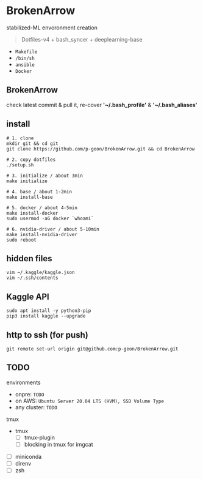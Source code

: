 # BrokenArrow

stabilized-ML envoronment creation

> Dotfiles-v4 + bash_syncer + deeplearning-base

- `Makefile`
- `/bin/sh`
- `ansible`
- `Docker`


## BrokenArrow

check latest commit & pull it, re-cover **'~/.bash_profile'** & **'~/.bash_aliases'**


## install 

```
# 1. clone
mkdir git && cd git
git clone https://github.com/p-geon/BrokenArrow.git && cd BrokenArrow

# 2. copy dotfiles
./setup.sh

# 3. initialize / about 3min
make initialize

# 4. base / about 1-2min
make install-base

# 5. docker / about 4-5min
make install-docker
sudo usermod -aG docker `whoami`

# 6. nvidia-driver / about 5-10min
make install-nvidia-driver
sudo reboot
```

## hidden files

```
vim ~/.kaggle/kaggle.json
vim ~/.ssh/contents
```

## Kaggle API

```
sudo apt install -y python3-pip
pip3 install kaggle --upgrade
```


## http to ssh (for push)

```
git remote set-url origin git@github.com:p-geon/BrokenArrow.git
```


## TODO 

environments

- onpre: `TODO`
- on AWS: `Ubuntu Server 20.04 LTS (HVM), SSD Volume Type`
- any cluster: `TODO`


tmux

- tmux
  - [ ] tmux-plugin
  - [ ] blocking in tmux for imgcat
- [ ] miniconda
- [ ] direnv 
- [ ] zsh
